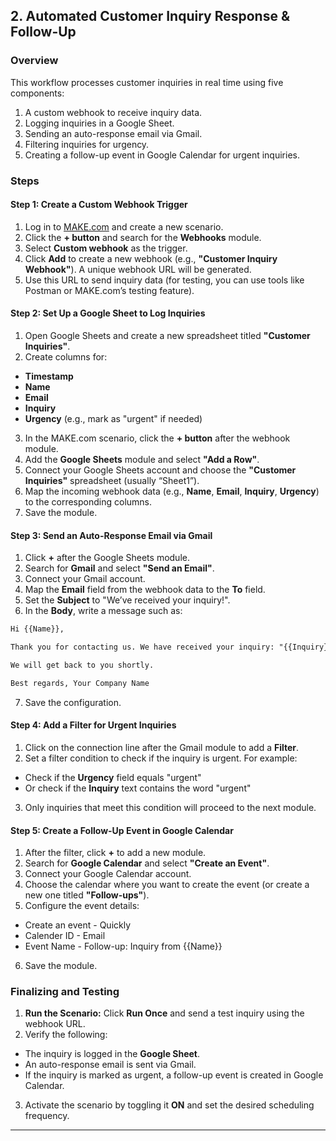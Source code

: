
## 2. Automated Customer Inquiry Response & Follow-Up

### Overview
This workflow processes customer inquiries in real time using five components:
1. A custom webhook to receive inquiry data.
2. Logging inquiries in a Google Sheet.
3. Sending an auto-response email via Gmail.
4. Filtering inquiries for urgency.
5. Creating a follow-up event in Google Calendar for urgent inquiries.

### Steps

#### Step 1: Create a Custom Webhook Trigger
1. Log in to [MAKE.com](https://www.make.com) and create a new scenario.
2. Click the **+ button** and search for the **Webhooks** module.
3. Select **Custom webhook** as the trigger.
4. Click **Add** to create a new webhook (e.g., **"Customer Inquiry Webhook"**). A unique webhook URL will be generated.
5. Use this URL to send inquiry data (for testing, you can use tools like Postman or MAKE.com’s testing feature).

#### Step 2: Set Up a Google Sheet to Log Inquiries
1. Open Google Sheets and create a new spreadsheet titled **"Customer Inquiries"**.
2. Create columns for:
- **Timestamp**
- **Name**
- **Email**
- **Inquiry**
- **Urgency** (e.g., mark as "urgent" if needed)
3. In the MAKE.com scenario, click the **+ button** after the webhook module.
4. Add the **Google Sheets** module and select **"Add a Row"**.
5. Connect your Google Sheets account and choose the **"Customer Inquiries"** spreadsheet (usually “Sheet1”).
6. Map the incoming webhook data (e.g., **Name**, **Email**, **Inquiry**, **Urgency**) to the corresponding columns.
7. Save the module.

#### Step 3: Send an Auto-Response Email via Gmail
1. Click **+** after the Google Sheets module.
2. Search for **Gmail** and select **"Send an Email"**.
3. Connect your Gmail account.
4. Map the **Email** field from the webhook data to the **To** field.
5. Set the **Subject** to "We’ve received your inquiry!".
6. In the **Body**, write a message such as:

```html
Hi {{Name}},

Thank you for contacting us. We have received your inquiry: "{{Inquiry}}"

We will get back to you shortly.

Best regards, Your Company Name
```

7. Save the configuration.

#### Step 4: Add a Filter for Urgent Inquiries
1. Click on the connection line after the Gmail module to add a **Filter**.
2. Set a filter condition to check if the inquiry is urgent. For example:
- Check if the **Urgency** field equals "urgent"
- Or check if the **Inquiry** text contains the word "urgent"
3. Only inquiries that meet this condition will proceed to the next module.

#### Step 5: Create a Follow-Up Event in Google Calendar
1. After the filter, click **+** to add a new module.
2. Search for **Google Calendar** and select **"Create an Event"**.
3. Connect your Google Calendar account.
4. Choose the calendar where you want to create the event (or create a new one titled **"Follow-ups"**).
5. Configure the event details:
- Create an event - Quickly
- Calender ID - Email
- Event Name - Follow-up: Inquiry from {{Name}}


6. Save the module.

### Finalizing and Testing
1. **Run the Scenario:** Click **Run Once** and send a test inquiry using the webhook URL.
2. Verify the following:
- The inquiry is logged in the **Google Sheet**.
- An auto-response email is sent via Gmail.
- If the inquiry is marked as urgent, a follow-up event is created in Google Calendar.
3. Activate the scenario by toggling it **ON** and set the desired scheduling frequency.

---


